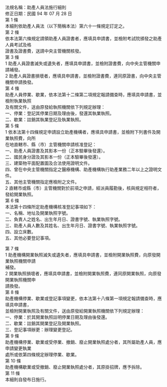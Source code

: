 法規名稱：助產人員法施行細則  
修正日期：民國 94 年 07 月 28 日  
第 1 條  
本細則依助產人員法（以下簡稱本法）第六十一條規定訂定之。  
第 2 條  
依本法第六條規定請領助產人員證書者，應填具申請書，並檢附考試院頒發之助產人員考試及格  
證書及證書費，送請中央主管機關核發。  
第 3 條  
1 助產人員證書滅失或遺失者，應填具申請書，並檢附證書費，向中央主管機關申請補發。  
2 助產人員證書損壞者，應填具申請書，並檢附證書費，連同原證書，向中央主管機關申請換發。  
第 4 條  
助產人員停業、歇業，依本法第十二條第二項規定報請備查時，應填具申請書，並檢附執業執照  
及有關文件，送由原發給執照機關依下列規定辦理：  
一、停業：登記其停業日期及理由後，發還其執業執照。  
二、歇業：註銷其執業登記及執業執照。  
第 5 條  
1 依本法第十四條規定申請設立助產機構者，應填具申請書，並檢附下列書件及開業執照費，向所  
在地直轄市、縣（市）主管機關申請核准登記：  
一、助產人員證書及其影本一份（正本驗畢後發還）。  
二、國民身分證及其影本一份（正本驗畢後發還）。  
三、建築物平面配置圖及合法使用證明文件。  
四、曾在中央主管機關指定之醫療機構、助產機構執行助產業務二年以上之證明文件。  
五、其他主管機關指定應檢附之文件。  
2 直轄市或縣（市）主管機關對於前項之申請，經派員履勘後，核與規定相符者，發給開業執照。  
第 6 條  
本法第十四條所定助產機構核准登記事項如下：  
一、名稱、地址及開業執照字號。  
二、負責人之姓名、出生年月日、證書字號、執業執照字號。  
三、助產人員人數及其姓名、出生年月日、證書字號、執業執照字號。  
四、設立床數。  
五、其他必要登記事項。  


第 7 條  
1 助產機構開業執照滅失或遺失者，應填具申請書，並檢附開業執照費，向原發開業執照機關申請  
補發。  
2 開業執照損壞者，應填具申請書，並檢附開業執照費，連同原開業執照，向原發開業執照機關申  
請換發。  
第 8 條  
助產機構停業、歇業或登記事項變更，依本法第十八條第一項規定報請備查時，應填具申請書，  
並檢附開業執照及有關文件，送由原發給開業執照機關依下列規定辦理：  
一、停業：於其開業執照註明停業日期及理由後發還。  
二、歇業：註銷其開業登記及開業執照。  
三、登記事項辦更：辦理變更登記。  
第 9 條  
助產機構停業、歇業或受停業、撤銷、廢止開業執照處分者，其所屬助產人員，應申請變更執業  
處所或依第四條規定辦理停業、歇業。  
第 10 條  
助產機構歇業或受撤銷、廢止開業執照處分者，其原掛招牌，應予拆除。  
第 11 條  
本細則自發布日施行。  



